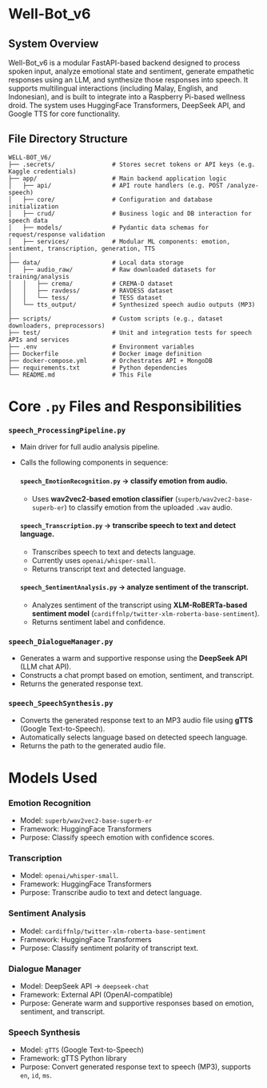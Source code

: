 # Well-Bot_v6

## System Overview

Well-Bot_v6 is a modular FastAPI-based backend designed to process spoken input, analyze emotional state and sentiment, generate empathetic responses using an LLM, and synthesize those responses into speech. It supports multilingual interactions (including Malay, English, and Indonesian), and is built to integrate into a Raspberry Pi-based wellness droid. The system uses HuggingFace Transformers, DeepSeek API, and Google TTS for core functionality.

## File Directory Structure
```
WELL-BOT_V6/
├── .secrets/                # Stores secret tokens or API keys (e.g. Kaggle credentials)
├── app/                     # Main backend application logic
│   ├── api/                 # API route handlers (e.g. POST /analyze-speech)
│   ├── core/                # Configuration and database initialization
│   ├── crud/                # Business logic and DB interaction for speech data
│   ├── models/              # Pydantic data schemas for request/response validation
│   ├── services/            # Modular ML components: emotion, sentiment, transcription, generation, TTS
│
├── data/                    # Local data storage
│   ├── audio_raw/           # Raw downloaded datasets for training/analysis
│   │   ├── crema/           # CREMA-D dataset
│   │   ├── ravdess/         # RAVDESS dataset
│   │   └── tess/            # TESS dataset
│   └── tts_output/          # Synthesized speech audio outputs (MP3)
│
├── scripts/                 # Custom scripts (e.g., dataset downloaders, preprocessors)
├── test/                    # Unit and integration tests for speech APIs and services
├── .env                     # Environment variables
├── Dockerfile               # Docker image definition
├── docker-compose.yml       # Orchestrates API + MongoDB
├── requirements.txt         # Python dependencies
└── README.md                # This File
```

# Core `.py` Files and Responsibilities
### `speech_ProcessingPipeline.py`
- Main driver for full audio analysis pipeline.
- Calls the following components in sequence:
    #### `speech_EmotionRecognition.py` → classify emotion from audio.
    - Uses **wav2vec2-based emotion classifier** (`superb/wav2vec2-base-superb-er`) to classify emotion from the uploaded `.wav` audio.

    #### `speech_Transcription.py` → transcribe speech to text and detect language.
    - Transcribes speech to text and detects language.
    - Currently uses `openai/whisper-small`.
    - Returns transcript text and detected language.

    #### `speech_SentimentAnalysis.py` → analyze sentiment of the transcript.
    - Analyzes sentiment of the transcript using **XLM-RoBERTa-based sentiment model** (`cardiffnlp/twitter-xlm-roberta-base-sentiment`).
    - Returns sentiment label and confidence.

### `speech_DialogueManager.py`
- Generates a warm and supportive response using the **DeepSeek API** (LLM chat API).
- Constructs a chat prompt based on emotion, sentiment, and transcript.
- Returns the generated response text.

### `speech_SpeechSynthesis.py`
- Converts the generated response text to an MP3 audio file using **gTTS** (Google Text-to-Speech).
- Automatically selects language based on detected speech language.
- Returns the path to the generated audio file.

# Models Used
### **Emotion Recognition**
- Model: `superb/wav2vec2-base-superb-er`
- Framework: HuggingFace Transformers
- Purpose: Classify speech emotion with confidence scores.

### **Transcription**
- Model: `openai/whisper-small`.
- Framework: HuggingFace Transformers
- Purpose: Transcribe audio to text and detect language.

### **Sentiment Analysis**
- Model: `cardiffnlp/twitter-xlm-roberta-base-sentiment`
- Framework: HuggingFace Transformers
- Purpose: Classify sentiment polarity of transcript text.

### **Dialogue Manager**
- Model: DeepSeek API → `deepseek-chat`
- Framework: External API (OpenAI-compatible)
- Purpose: Generate warm and supportive responses based on emotion, sentiment, and transcript.

### **Speech Synthesis**
- Model: `gTTS` (Google Text-to-Speech)
- Framework: gTTS Python library
- Purpose: Convert generated response text to speech (MP3), supports `en`, `id`, `ms`.

